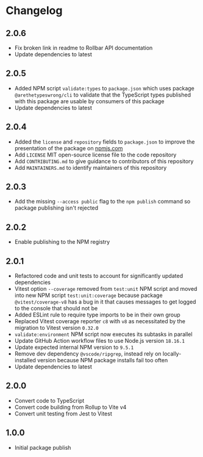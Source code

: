 # Changelog

## 2.0.6

- Fix broken link in readme to Rollbar API documentation
- Update dependencies to latest

## 2.0.5

- Added NPM script `validate:types` to `package.json` which uses package `@arethetypeswrong/cli` to validate that the TypeScript types published with this package are usable by consumers of this package
- Update dependencies to latest

## 2.0.4

- Added the `license` and `repository` fields to `package.json` to improve the presentation of the package on [npmjs.com](https://www.npmjs.com/)
- Add `LICENSE` MIT open-source license file to the code repository
- Add `CONTRIBUTING.md` to give guidance to contributors of this repository
- Add `MAINTAINERS.md` to identify maintainers of this repository

## 2.0.3

- Add the missing `--access public` flag to the `npm publish` command so package publishing isn't rejected

## 2.0.2

- Enable publishing to the NPM registry

## 2.0.1

- Refactored code and unit tests to account for significantly updated dependencies
- Vitest option `--coverage` removed from `test:unit` NPM script and moved into new NPM script `test:unit:coverage` because package `@vitest/coverage-v8` has a bug in it that causes messages to get logged to the console that should not be
- Added ESLint rule to require type imports to be in their own group
- Replaced Vitest coverage reporter `c8` with `v8` as necessitated by the migration to Vitest version `0.32.0`
- `validate:environment` NPM script now executes its subtasks in parallel
- Update GitHub Action workflow files to use Node.js version `18.16.1`
- Update expected internal NPM version to `9.5.1`
- Remove dev dependency `@vscode/ripgrep`, instead rely on locally-installed version because NPM package installs fail too often
- Update dependencies to latest

## 2.0.0

- Convert code to TypeScript
- Convert code building from Rollup to Vite v4
- Convert unit testing from Jest to Vitest

## 1.0.0

- Initial package publish
